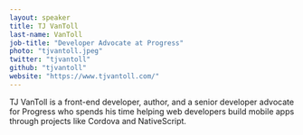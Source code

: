 ```yaml
---
layout: speaker
title: TJ VanToll
last-name: VanToll
job-title: "Developer Advocate at Progress"
photo: "tjvantoll.jpeg"
twitter: "tjvantoll"
github: "tjvantoll"
website: "https://www.tjvantoll.com/"
---
```


TJ VanToll is a front-end developer, author, and a senior developer advocate for Progress who spends his time helping web developers build mobile apps through projects like Cordova and NativeScript.